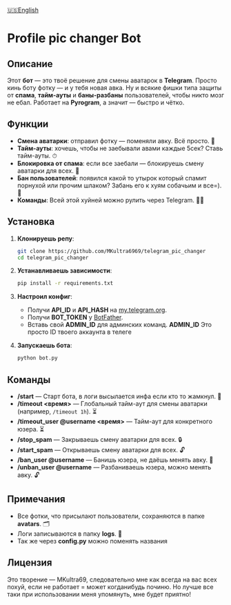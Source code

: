 [🇺🇸English](https://github.com/MKultra6969/telegram_pic_changer/blob/main/README.md)

# **Profile pic changer Bot**

## **Описание**

Этот **бот** — это твоё решение для смены аватарок в **Telegram**. Просто кинь боту фотку — и у тебя новая авка. Ну и всякие фишки типа защиты от **спама**, **тайм-ауты** и **баны-разбаны** пользователей, чтобы никто мозг не ебал. Работает на **Pyrogram**, а значит — быстро и чётко.

## **Функции**

- **Смена аватарки**: отправил фотку — поменяли авку. Всё просто. 📸
- **Тайм-ауты**: хочешь, чтобы не заебывали авами каждые 5сек? Ставь тайм-ауты. ⏱
- **Блокировка от спама**: если все заебали — блокируешь смену аватарки для всех. 🛑
- **Бан пользователей**: появился какой то утырок который спамит порнухой или прочим шлаком? Забань его к хуям собачьим и все=). 🚫
- **Команды**: Всей этой хуйней можно рулить через Telegram. 🧑‍💻

## **Установка**

1. **Клонируешь репу**:
    ```bash
    git clone https://github.com/MKultra6969/telegram_pic_changer
    cd telegram_pic_changer
    ```

2. **Устанавливаешь зависимости**:
    ```bash
    pip install -r requirements.txt
    ```

3. **Настроил конфиг**:
    - Получи **API_ID** и **API_HASH** на [my.telegram.org](https://my.telegram.org/auth).
    - Получи **BOT_TOKEN** у [BotFather](https://core.telegram.org/bots#botfather).
    - Вставь свой **ADMIN_ID** для админских команд. **ADMIN_ID** Это просто ID твоего аккаунта в телеге

4. **Запускаешь бота**:
    ```bash
    python bot.py
    ```

## **Команды**

- **/start** — Старт бота, в логи высылается инфа если кто то жамкнул. 💬
- **/timeout <время>** — Глобальный тайм-аут для смены аватарки (например, `/timeout 1h`). ⏳
- **/timeout_user @username <время>** — Тайм-аут для конкретного юзера. ⏳
- **/stop_spam** — Закрываешь смену аватарки для всех. 🔒
- **/start_spam** — Открываешь смену аватарки для всех. 🔓
- **/ban_user @username** — Банишь юзера, не даёшь менять авку. 🚫
- **/unban_user @username** — Разбаниваешь юзера, можно менять авку. 🔓

## **Примечания**

- Все фотки, что присылают пользователи, сохраняются в папке **avatars**. 🗂
- Логи записываются в папку **logs**. 📑
- Так же через **config.py** можно поменять названия

## **Лицензия**

Это творение — MKultra69, следовательно мне как всегда на вас всех похуй, если не работает = может когданибудь починю.
Но лучше все таки при использовании меня упомянуть, мне будет приятно!
